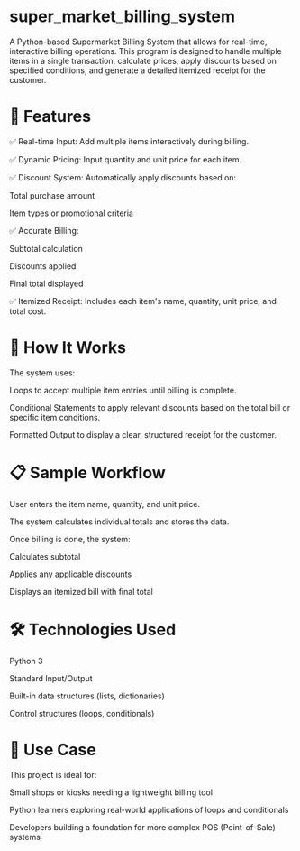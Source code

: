 # super_market_billing_system
A Python-based Supermarket Billing System that allows for real-time, interactive billing operations. This program is designed to handle multiple items in a single transaction, calculate prices, apply discounts based on specified conditions, and generate a detailed itemized receipt for the customer.

# 🔧 Features
✅ Real-time Input: Add multiple items interactively during billing.

✅ Dynamic Pricing: Input quantity and unit price for each item.

✅ Discount System: Automatically apply discounts based on:

Total purchase amount

Item types or promotional criteria

✅ Accurate Billing:

Subtotal calculation

Discounts applied

Final total displayed

✅ Itemized Receipt: Includes each item's name, quantity, unit price, and total cost.

# 🧠 How It Works
The system uses:

Loops to accept multiple item entries until billing is complete.

Conditional Statements to apply relevant discounts based on the total bill or specific item conditions.

Formatted Output to display a clear, structured receipt for the customer.

# 📋 Sample Workflow
User enters the item name, quantity, and unit price.

The system calculates individual totals and stores the data.

Once billing is done, the system:

Calculates subtotal

Applies any applicable discounts

Displays an itemized bill with final total

# 🛠 Technologies Used
Python 3

Standard Input/Output

Built-in data structures (lists, dictionaries)

Control structures (loops, conditionals)

# 📌 Use Case
This project is ideal for:

Small shops or kiosks needing a lightweight billing tool

Python learners exploring real-world applications of loops and conditionals

Developers building a foundation for more complex POS (Point-of-Sale) systems
